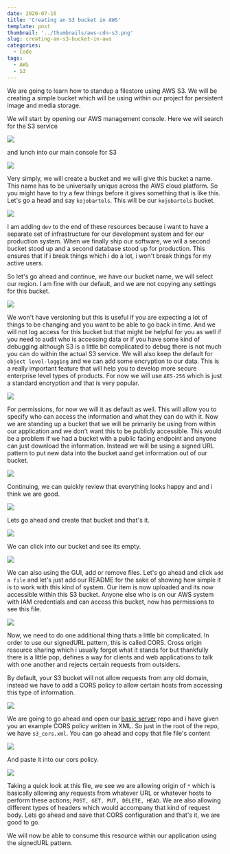 ```yaml
---
date: 2020-07-16
title: 'Creating an S3 bucket in AWS'
template: post
thumbnail: '../thumbnails/aws-cdn-s3.png'
slug: creating-an-s3-bucket-in-aws
categories:
  - Code
tags:
  - AWS
  - S3
---
```


We are going to learn how to standup a filestore using AWS S3. We will be creating a simple bucket which will be using within our project for persistent image and media storage. 

We will start by opening our AWS management console. Here we will search for the S3 service

![](../images/s3-bucket.png)

and lunch into our main console for S3

![](../images/s3-main-console.png)

Very simply, we will create a bucket and we will give this bucket a name. This name has to be universally unique across the AWS cloud platform. So you might have to try a few things before it gives something that is like this. Let's go a head and say ```kojobartels```.  This will be our ``kojobartels`` bucket.

![](../images/kojobartels-dev.png)

I am adding ``dev`` to the end of these resources because i want to have a separate set of infrastructure for our development system and for our production system.  When we finally ship our software, we will a second bucket stood up and a second database stood up for production. This ensures that if i break things which i do a lot, i won't break things for my active users. 

So let's go ahead and continue, we have our bucket name, we will select our region. I am fine with our default, and we are not copying any settings for this bucket.  

![](../images/version.png)

We won't have versioning but this is useful if you are expecting a lot of things to be changing and you want to be able to go back in time.  And we will not log access for this bucket but that might be helpful for you as well if you need to audit who is accessing data or if you have some kind of debugging although S3 is a little bit complicated to debug there is not much you can do within the actual S3 service.  We will also keep the default for ``object level-logging`` and we can add some encryption to our data. This is a really important feature that will help you to develop more secure enterprise level types of products. For now we will use ```AES-256``` which is just a standard encryption and that is very popular. 

![](../images/aes.png)

For permissions, for now we will it as default as well. This will allow you to specify who can access the information and what they can do with it. Now we are standing up a bucket that we will be primarily be using from within our application and we don't want this to be publicly accessible. This would be a problem if we had a bucket with a public facing endpoint and anyone can just download the information. Instead we will be using a signed URL pattern to put new data into the bucket aand get information out of our bucket. 

![](../images/signed.png)

Continuing, we can quickly review that everything looks happy and and i think we are good. 

![](../images/good.png)

Lets go ahead and create that bucket and that's it. 

![](../images/it.png)

We can click into our bucket and see its empty. 

![](../images/empty.png)

We can also using the GUI, add or remove files.  Let's go ahead and click ``add a file`` and let's just add our README for the sake of showing how simple it is to work with this kind of system. Our item is now uploaded and its now accessible within this S3 bucket. Anyone else who is on our AWS system with IAM credentials and can access this bucket, now has permissions to see this file. 

![](../images/read.png)

Now, we need to do one additional thing thats a little bit complicated. In order to use our signedURL pattern, this is called CORS.  Cross origin resource sharing which i usually forget what it stands for but thankfully there is a little pop, defines a way for clients and web applications to talk with one another and rejects certain requests from outsiders. 

By default, your S3 bucket will not allow requests from any old domain, instead we have to add a CORS policy to allow certain hosts from accessing this type of information. 

![](../images/cors.png)

We are going to go ahead and open our [basic server](https://drive.google.com/drive/folders/1RVOG76ka8QcGGOHg8kxy7wLJvoHtEtPo?usp=sharing) repo and i have given you an example CORS policy written in XML. So just in the root of the repo, we have ``s3_cors.xml``. You can go ahead and copy that file file's content 

![](../images/cors2.png)

And paste it into our cors policy. 

![](../images/cors3.png)

Taking a quick look at this file, we see we are allowing origin of ``*`` which is basically allowing any requests from whatever URL or whatever hosts to perform these actions; ``POST, GET, PUT, DELETE, HEAD``. We are also allowing different types of headers which would accompany that kind of request body. Lets go ahead and save that CORS configuration and that's it, we are good to go. 

We will now be able to consume this resource within our application using the signedURL pattern. 